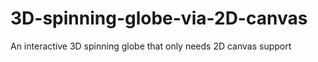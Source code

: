 # 3D-spinning-globe-via-2D-canvas
An interactive 3D spinning globe that only needs 2D canvas support
